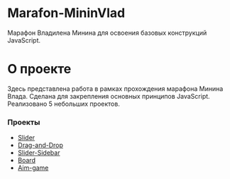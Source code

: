 # Marafon-MininVlad

Марафон Владилена Минина для освоения базовых конструкций JavaScript.


# **О проекте**

Здесь представлена работа в рамках прохождения марафона Минина Влада. Сделана для закрепления основных принципов JavaScript. Реализовано 5 небольших проектов.

### Проекты

* [Slider](https://varentsovandrey.github.io/BBBS/src/index.html) 
* [Drag-and-Drop](https://varentsovandrey.github.io/BBBS/src/index.html) 
* [Slider-Sidebar](https://varentsovandrey.github.io/BBBS/src/index.html)
* [Board](https://varentsovandrey.github.io/BBBS/src/index.html)
* [Aim-game](https://varentsovandrey.github.io/BBBS/src/index.html) 



